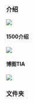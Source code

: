 ### 介绍
![](https://pictures.darkmoon.top/imgs/202310132306280.png)

#### 1500介绍
![](https://pictures.darkmoon.top/imgs/202310141151046.png)

#### 博图TIA
![](https://pictures.darkmoon.top/imgs/202310172000127.png)

### 文件夹
